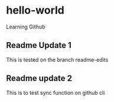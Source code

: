 # hello-world
Learning Github
## Readme Update 1
This is tested on the branch readme-edits
## Readme update 2
This is to test sync function on github cli
